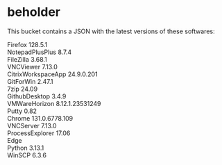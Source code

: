 # beholder
This bucket contains a JSON with the latest versions of these softwares:

Firefox            128.5.1          
NotepadPlusPlus    8.7.4            
FileZilla          3.68.1           
VNCViewer          7.13.0           
CitrixWorkspaceApp 24.9.0.201       
GitForWin          2.47.1           
7zip               24.09            
GithubDesktop      3.4.9            
VMWareHorizon      8.12.1.23531249  
Putty              0.82             
Chrome             131.0.6778.109   
VNCServer          7.13.0           
ProcessExplorer    17.06            
Edge                              
Python             3.13.1           
WinSCP             6.3.6            



